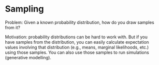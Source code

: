 # Sampling

Problem: Given a known probability distribution, how do you draw samples from it?

Motivation: probability distributions can be hard to work with. But if you have samples from the distribution, you can easily calculate expectation values involving that distribution (e.g., means, marginal likelihoods, etc.) using those samples. You can also use those samples to run simulations (generative modelling).
